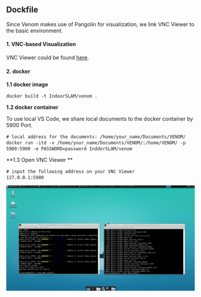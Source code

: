 ## Dockfile

Since Venom makes use of Pangolin for visualization, we link VNC Viewer to the basic environment. 

#### 1. VNC-based Visualization 

VNC Viewer could be found [here](https://www.realvnc.com/en/connect/download/viewer/). 

#### 2. docker 

**1.1 docker image**

```
docker build -t IndoorSLAM/venom .
```

**1.2 docker container**

To use local VS Code, we share local documents to the docker container by 5900 Port.

```
# local address for the documents: /home/your_name/Documents/VENOM/
docker run -itd -v /home/your_name/Documents/VENOM/:/home/VENOM/ -p 5900:5900 -e PASSWORD=password InddorSLAM/venom
```

**1.3 Open VNC Viewer ** 

```
# input the following address on your VNC Viewer
127.0.0.1:5900 
```

![vcn](../images/vcn.png)
